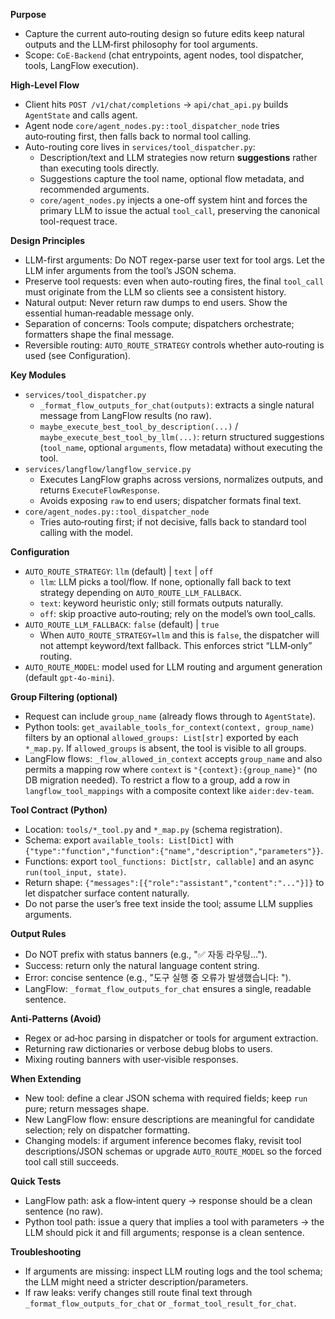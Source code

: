 **Purpose**
- Capture the current auto‑routing design so future edits keep natural outputs and the LLM‑first philosophy for tool arguments.
- Scope: `CoE-Backend` (chat entrypoints, agent nodes, tool dispatcher, tools, LangFlow execution).

**High‑Level Flow**
- Client hits `POST /v1/chat/completions` → `api/chat_api.py` builds `AgentState` and calls agent.
- Agent node `core/agent_nodes.py::tool_dispatcher_node` tries auto‑routing first, then falls back to normal tool calling.
- Auto-routing core lives in `services/tool_dispatcher.py`:
  - Description/text and LLM strategies now return **suggestions** rather than executing tools directly.
  - Suggestions capture the tool name, optional flow metadata, and recommended arguments.
  - `core/agent_nodes.py` injects a one-off system hint and forces the primary LLM to issue the actual `tool_call`, preserving the canonical tool-request trace.

**Design Principles**
- LLM-first arguments: Do NOT regex-parse user text for tool args. Let the LLM infer arguments from the tool’s JSON schema.
- Preserve tool requests: even when auto-routing fires, the final `tool_call` must originate from the LLM so clients see a consistent history.
- Natural output: Never return raw dumps to end users. Show the essential human‑readable message only.
- Separation of concerns: Tools compute; dispatchers orchestrate; formatters shape the final message.
- Reversible routing: `AUTO_ROUTE_STRATEGY` controls whether auto‑routing is used (see Configuration).

**Key Modules**
- `services/tool_dispatcher.py`
  - `_format_flow_outputs_for_chat(outputs)`: extracts a single natural message from LangFlow results (no raw).
  - `maybe_execute_best_tool_by_description(...)` / `maybe_execute_best_tool_by_llm(...)`: return structured suggestions (`tool_name`, optional `arguments`, flow metadata) without executing the tool.
- `services/langflow/langflow_service.py`
  - Executes LangFlow graphs across versions, normalizes outputs, and returns `ExecuteFlowResponse`.
  - Avoids exposing `raw` to end users; dispatcher formats final text.
- `core/agent_nodes.py::tool_dispatcher_node`
  - Tries auto‑routing first; if not decisive, falls back to standard tool calling with the model.

**Configuration**
- `AUTO_ROUTE_STRATEGY`: `llm` (default) | `text` | `off`
  - `llm`: LLM picks a tool/flow. If none, optionally fall back to text strategy depending on `AUTO_ROUTE_LLM_FALLBACK`.
  - `text`: keyword heuristic only; still formats outputs naturally.
  - `off`: skip proactive auto‑routing; rely on the model’s own tool_calls.
- `AUTO_ROUTE_LLM_FALLBACK`: `false` (default) | `true`
  - When `AUTO_ROUTE_STRATEGY=llm` and this is `false`, the dispatcher will not attempt keyword/text fallback. This enforces strict “LLM‑only” routing.
- `AUTO_ROUTE_MODEL`: model used for LLM routing and argument generation (default `gpt-4o-mini`).

**Group Filtering (optional)**
- Request can include `group_name` (already flows through to `AgentState`).
- Python tools: `get_available_tools_for_context(context, group_name)` filters by an optional `allowed_groups: List[str]` exported by each `*_map.py`. If `allowed_groups` is absent, the tool is visible to all groups.
- LangFlow flows: `_flow_allowed_in_context` accepts `group_name` and also permits a mapping row where `context` is `"{context}:{group_name}"` (no DB migration needed). To restrict a flow to a group, add a row in `langflow_tool_mappings` with a composite context like `aider:dev-team`.

**Tool Contract (Python)**
- Location: `tools/*_tool.py` and `*_map.py` (schema registration).
- Schema: export `available_tools: List[Dict]` with `{"type":"function","function":{"name","description","parameters"}}`.
- Functions: export `tool_functions: Dict[str, callable]` and an async `run(tool_input, state)`.
- Return shape: `{"messages":[{"role":"assistant","content":"..."}]}` to let dispatcher surface content naturally.
- Do not parse the user’s free text inside the tool; assume LLM supplies arguments.

**Output Rules**
- Do NOT prefix with status banners (e.g., "✅ 자동 라우팅...").
- Success: return only the natural language content string.
- Error: concise sentence (e.g., "도구 실행 중 오류가 발생했습니다: <detail>").
- LangFlow: `_format_flow_outputs_for_chat` ensures a single, readable sentence.

**Anti‑Patterns (Avoid)**
- Regex or ad‑hoc parsing in dispatcher or tools for argument extraction.
- Returning raw dictionaries or verbose debug blobs to users.
- Mixing routing banners with user‑visible responses.

**When Extending**
- New tool: define a clear JSON schema with required fields; keep `run` pure; return messages shape.
- New LangFlow flow: ensure descriptions are meaningful for candidate selection; rely on dispatcher formatting.
- Changing models: if argument inference becomes flaky, revisit tool descriptions/JSON schemas or upgrade `AUTO_ROUTE_MODEL` so the forced tool call still succeeds.

**Quick Tests**
- LangFlow path: ask a flow‑intent query → response should be a clean sentence (no raw).
- Python tool path: issue a query that implies a tool with parameters → the LLM should pick it and fill arguments; response is a clean sentence.

**Troubleshooting**
- If arguments are missing: inspect LLM routing logs and the tool schema; the LLM might need a stricter description/parameters.
- If raw leaks: verify changes still route final text through `_format_flow_outputs_for_chat` or `_format_tool_result_for_chat`.
